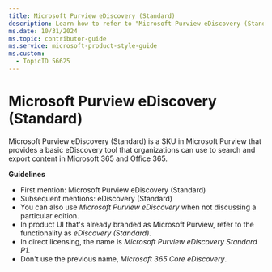 ```yaml
---
title: Microsoft Purview eDiscovery (Standard)
description: Learn how to refer to "Microsoft Purview eDiscovery (Standard)" in your content.
ms.date: 10/31/2024
ms.topic: contributor-guide
ms.service: microsoft-product-style-guide
ms.custom:
  - TopicID 56625
---
```



# Microsoft Purview eDiscovery (Standard)

Microsoft Purview eDiscovery (Standard) is a SKU in Microsoft Purview that provides a basic eDiscovery tool that organizations can use to search and export content in Microsoft 365 and Office 365.

**Guidelines**

- First mention: Microsoft Purview eDiscovery (Standard)
- Subsequent mentions: eDiscovery (Standard)
- You can also use *Microsoft Purview eDiscovery* when not discussing a particular edition.
- In product UI that's already branded as Microsoft Purview, refer to the functionality as *eDiscovery (Standard)*.
- In direct licensing, the name is *Microsoft Purview eDiscovery Standard P1*.
- Don't use the previous name, *Microsoft 365 Core eDiscovery*.

